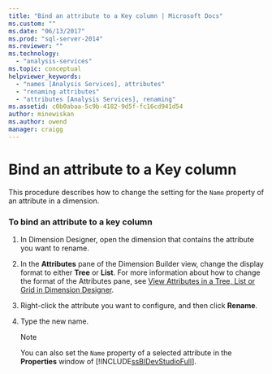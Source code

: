 ```yaml
---
title: "Bind an attribute to a Key column | Microsoft Docs"
ms.custom: ""
ms.date: "06/13/2017"
ms.prod: "sql-server-2014"
ms.reviewer: ""
ms.technology: 
  - "analysis-services"
ms.topic: conceptual
helpviewer_keywords: 
  - "names [Analysis Services], attributes"
  - "renaming attributes"
  - "attributes [Analysis Services], renaming"
ms.assetid: c0b0abaa-5c9b-4182-9d5f-fc16cd941d54
author: minewiskan
ms.author: owend
manager: craigg
---
```

# Bind an attribute to a Key column
  This procedure describes how to change the setting for the `Name` property of an attribute in a dimension.  
  
### To bind an attribute to a key column  
  
1.  In Dimension Designer, open the dimension that contains the attribute you want to rename.  
  
2.  In the **Attributes** pane of the Dimension Builder view, change the display format to either **Tree** or **List**. For more information about how to change the format of the Attributes pane, see [View Attributes in a Tree, List or Grid in Dimension Designer](view-attributes-in-dimension-designer.md).  
  
3.  Right-click the attribute you want to configure, and then click **Rename**.  
  
4.  Type the new name.  
  
    > [!NOTE]  
    >  You can also set the `Name` property of a selected attribute in the **Properties** window of [!INCLUDE[ssBIDevStudioFull](../../includes/ssbidevstudiofull-md.md)].  
  
  
